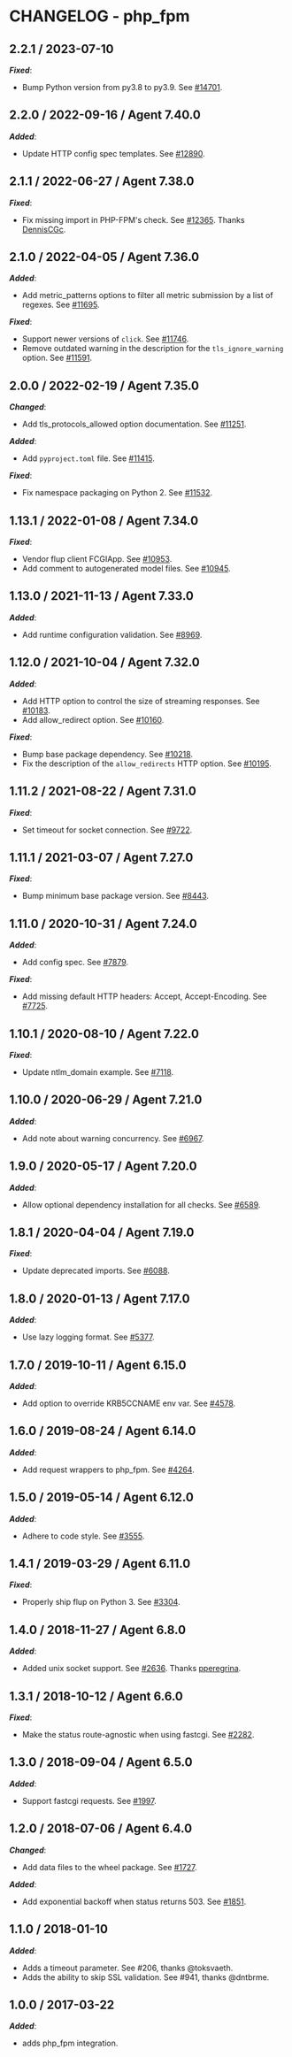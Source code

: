 # CHANGELOG - php_fpm

## 2.2.1 / 2023-07-10

***Fixed***:

* Bump Python version from py3.8 to py3.9. See [#14701](https://github.com/DataDog/integrations-core/pull/14701).

## 2.2.0 / 2022-09-16 / Agent 7.40.0

***Added***: 

* Update HTTP config spec templates. See [#12890](https://github.com/DataDog/integrations-core/pull/12890).


## 2.1.1 / 2022-06-27 / Agent 7.38.0

***Fixed***: 

* Fix missing import in PHP-FPM's check. See [#12365](https://github.com/DataDog/integrations-core/pull/12365). Thanks [DennisCGc](https://github.com/DennisCGc).


## 2.1.0 / 2022-04-05 / Agent 7.36.0

***Added***: 

* Add metric_patterns options to filter all metric submission by a list of regexes. See [#11695](https://github.com/DataDog/integrations-core/pull/11695).

***Fixed***: 

* Support newer versions of `click`. See [#11746](https://github.com/DataDog/integrations-core/pull/11746).
* Remove outdated warning in the description for the `tls_ignore_warning` option. See [#11591](https://github.com/DataDog/integrations-core/pull/11591).


## 2.0.0 / 2022-02-19 / Agent 7.35.0

***Changed***: 

* Add tls_protocols_allowed option documentation. See [#11251](https://github.com/DataDog/integrations-core/pull/11251).

***Added***: 

* Add `pyproject.toml` file. See [#11415](https://github.com/DataDog/integrations-core/pull/11415).

***Fixed***: 

* Fix namespace packaging on Python 2. See [#11532](https://github.com/DataDog/integrations-core/pull/11532).


## 1.13.1 / 2022-01-08 / Agent 7.34.0

***Fixed***: 

* Vendor flup client FCGIApp. See [#10953](https://github.com/DataDog/integrations-core/pull/10953).
* Add comment to autogenerated model files. See [#10945](https://github.com/DataDog/integrations-core/pull/10945).


## 1.13.0 / 2021-11-13 / Agent 7.33.0

***Added***: 

* Add runtime configuration validation. See [#8969](https://github.com/DataDog/integrations-core/pull/8969).


## 1.12.0 / 2021-10-04 / Agent 7.32.0

***Added***: 

* Add HTTP option to control the size of streaming responses. See [#10183](https://github.com/DataDog/integrations-core/pull/10183).
* Add allow_redirect option. See [#10160](https://github.com/DataDog/integrations-core/pull/10160).

***Fixed***: 

* Bump base package dependency. See [#10218](https://github.com/DataDog/integrations-core/pull/10218).
* Fix the description of the `allow_redirects` HTTP option. See [#10195](https://github.com/DataDog/integrations-core/pull/10195).


## 1.11.2 / 2021-08-22 / Agent 7.31.0

***Fixed***: 

* Set timeout for socket connection. See [#9722](https://github.com/DataDog/integrations-core/pull/9722).


## 1.11.1 / 2021-03-07 / Agent 7.27.0

***Fixed***: 

* Bump minimum base package version. See [#8443](https://github.com/DataDog/integrations-core/pull/8443).


## 1.11.0 / 2020-10-31 / Agent 7.24.0

***Added***: 

* Add config spec. See [#7879](https://github.com/DataDog/integrations-core/pull/7879).

***Fixed***: 

* Add missing default HTTP headers: Accept, Accept-Encoding. See [#7725](https://github.com/DataDog/integrations-core/pull/7725).


## 1.10.1 / 2020-08-10 / Agent 7.22.0

***Fixed***: 

* Update ntlm_domain example. See [#7118](https://github.com/DataDog/integrations-core/pull/7118).


## 1.10.0 / 2020-06-29 / Agent 7.21.0

***Added***: 

* Add note about warning concurrency. See [#6967](https://github.com/DataDog/integrations-core/pull/6967).


## 1.9.0 / 2020-05-17 / Agent 7.20.0

***Added***: 

* Allow optional dependency installation for all checks. See [#6589](https://github.com/DataDog/integrations-core/pull/6589).


## 1.8.1 / 2020-04-04 / Agent 7.19.0

***Fixed***: 

* Update deprecated imports. See [#6088](https://github.com/DataDog/integrations-core/pull/6088).


## 1.8.0 / 2020-01-13 / Agent 7.17.0

***Added***: 

* Use lazy logging format. See [#5377](https://github.com/DataDog/integrations-core/pull/5377).


## 1.7.0 / 2019-10-11 / Agent 6.15.0

***Added***: 

* Add option to override KRB5CCNAME env var. See [#4578](https://github.com/DataDog/integrations-core/pull/4578).


## 1.6.0 / 2019-08-24 / Agent 6.14.0

***Added***: 

* Add request wrappers to php_fpm. See [#4264](https://github.com/DataDog/integrations-core/pull/4264).


## 1.5.0 / 2019-05-14 / Agent 6.12.0

***Added***: 

* Adhere to code style. See [#3555](https://github.com/DataDog/integrations-core/pull/3555).


## 1.4.1 / 2019-03-29 / Agent 6.11.0

***Fixed***: 

* Properly ship flup on Python 3. See [#3304](https://github.com/DataDog/integrations-core/pull/3304).


## 1.4.0 / 2018-11-27 / Agent 6.8.0

***Added***: 

* Added unix socket support. See [#2636][1]. Thanks [pperegrina][2].


## 1.3.1 / 2018-10-12 / Agent 6.6.0

***Fixed***: 

* Make the status route-agnostic when using fastcgi. See [#2282][3].


## 1.3.0 / 2018-09-04 / Agent 6.5.0

***Added***: 

* Support fastcgi requests. See [#1997][4].


## 1.2.0 / 2018-07-06 / Agent 6.4.0

***Changed***: 

* Add data files to the wheel package. See [#1727][6].

***Added***: 

* Add exponential backoff when status returns 503. See [#1851][5].


## 1.1.0 / 2018-01-10

***Added***: 

* Adds a timeout parameter. See #206, thanks @toksvaeth.
* Adds the ability to skip SSL validation. See #941, thanks @dntbrme.


## 1.0.0 / 2017-03-22

***Added***: 

* adds php_fpm integration.

[1]: https://github.com/DataDog/integrations-core/pull/2636
[2]: https://github.com/pperegrina
[3]: https://github.com/DataDog/integrations-core/pull/2282
[4]: https://github.com/DataDog/integrations-core/pull/1997
[5]: https://github.com/DataDog/integrations-core/pull/1851
[6]: https://github.com/DataDog/integrations-core/pull/1727
